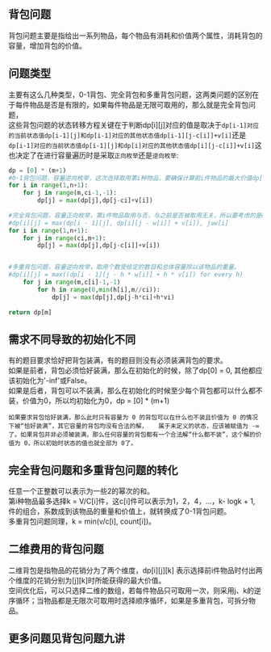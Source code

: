 ## 背包问题
背包问题主要是指给出一系列物品，每个物品有消耗和价值两个属性，消耗背包的容量，增加背包的价值。  
## 问题类型
主要有这么几种类型，0-1背包、完全背包和多重背包问题，这两类问题的区别在于每件物品是否是有限的，如果每件物品是无限可取用的，那么就是完全背包问题，  
这些背包问题的状态转移方程关键在于判断dp[i][j]对应的值是取决于`dp[i-1]对应的当前状态值dp[i-1][j]和dp[i-1]对应的其他状态值dp[i-1][j-c[i]]+v[i]`还是  
`dp[i-1]对应的当前状态值dp[i-1][j]和dp[i]对应的其他状态值dp[i][j-c[i]]+v[i]`这也决定了在进行容量遍历时是采取`正向枚举`还是`逆向枚举`:  
```python
dp = [0] * (m+1)
#0-1背包问题，容量逆向枚举，这次选择取用第i种物品，要确保计算前i件物品的最大价值dp[j]时的时候我们用到的dp数组里的dp[j-1]是前i-1件物品时的状态，所以要从后往前计算。  
for i in range(1,n+1):
    for j in range(m,ci-1,-1):
        dp[j] = max(dp[j],dp[j-ci]+v[i])
        
#完全背包问题，容量正向枚举，第i件物品取用与否，与之前是否被取用无关，所以要考虑的是dp[i]对应的其他状态。
#dp[i][j] = max(dp[i - 1][j], dp[i][j - w[i]] + v[i]), j≥w[i]
for i in range(1,n+1):
    for j in range(ci,m+1):
        dp[j] = max(dp[j],dp[j-c[i]]+v[i])


#多重背包问题，容量逆向枚举，取用个数受给定的数目和总体容量除以该物品的重量。
#dp[i][j] = max((dp[i - 1][j - h * w[i]] + h * v[i]) for every h)
    for j in range(m,c[i]-1,-1)
        for h in range(0,min(h[i],m//ci)):
            dp[j] = max(dp[j],dp[j-h*ci]+h*vi)
            
return dp[m]
```
## 需求不同导致的初始化不同
有的题目要求恰好把背包装满，有的题目则没有必须装满背包的要求。  
如果是前者，背包必须恰好装满，那么在初始化的时候，除了dp[0] = 0, 其他都应该初始化为'-inf'或False。  
如果是后者，背包可以不装满，那么在初始化的时候至少每个背包都可以什么都不装，价值为0，所以均初始化为0，dp = [0] * (m+1)  
  
`如果要求背包恰好装满，那么此时只有容量为 0 的背包可以在什么也不装且价值为 0 的情况下被“恰好装满”，其它容量的背包均没有合法的解，  
属于未定义的状态，应该被赋值为 -∞ 了。如果背包并非必须被装满，那么任何容量的背包都有一个合法解“什么都不装”，这个解的价值为 0，所以初始时状态的值也就全部为 0了。`


## 完全背包问题和多重背包问题的转化
任意一个正整数可以表示为一些2的幂次的和。  
第i种物品最多选择k = V/C[i]件，这c[i]件可以表示为1，2，4，...，k- logk + 1, 件的组合，系数成到该物品的重量和价值上，就转换成了0-1背包问题。  
多重背包问题同理，k = min(v/c[i], count[i])。  

## 二维费用的背包问题
二维背包是指物品的花销分为了两个维度，dp[i][j][k] 表示选择前i件物品时付出两个维度的花销分别为[j][k]时所能获得的最大价值。  
空间优化后，可以只选择二维的数组，若每件物品只可取用一次，则采用j、k的逆序循环；当物品都是无限次可取用时选择顺序循环，如果是多重背包，可拆分物品。  

## 更多问题见背包问题九讲
